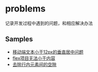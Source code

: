 # problems
记录开发过程中遇到的问题，和相应解决办法

## Samples

- [移动端文本小于12px的垂直居中问题](https://github.com/JoeZheng2015/problems/tree/master/label-vertical-align)
- [flex项目无法小于内容](https://github.com/JoeZheng2015/problems/tree/master/min-width)
- [去除行内元素间的空隙](https://github.com/JoeZheng2015/problems/tree/master/trim-whitespace)
